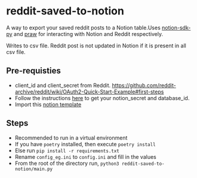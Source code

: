 # reddit-saved-to-notion

A way to export your saved reddit posts to a Notion table.Uses [notion-sdk-py](https://github.com/ramnes/notion-sdk-py) and [praw](https://github.com/praw-dev/praw) for interacting with Notion and Reddit respectively.

Writes to csv file. Reddit post is not updated in Notion if it is present in all csv file.

## Pre-requisties
* client_id and client_secret from Reddit. https://github.com/reddit-archive/reddit/wiki/OAuth2-Quick-Start-Example#first-steps
* Follow the instructions [here](https://developers.notion.com/docs/getting-started) to get your notion_secret and database_id.
* Import this [notion template](https://www.notion.so/1d6cadece4d6462ab9e72f98ca1c7558?v=cb2d823167d74f97a914155b8ff7d548)  

## Steps
* Recommended to run in a virtual environment
* If you have `poetry` installed, then execute `poetry install`
* Else run `pip install -r requirements.txt`
* Rename `config_eg.ini` to `config.ini` and fill in the values
* From the root of the directory run, `python3 reddit-saved-to-notion/main.py`

